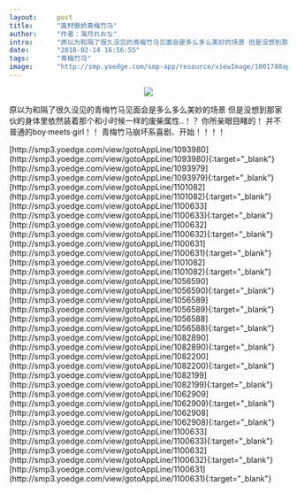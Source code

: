 ```yaml
---
layout:     post
title:      "废材傲娇青梅竹马"
author:     "作者：海月れおな"
intro:      "原以为和隔了很久没见的青梅竹马见面会是多么多么美妙的场景 但是没想到那家伙的身体里依然装着那个和小时候一样的废柴属性..！？ 你所亲眼目睹的！ 并不普通的boy·meets·girl！！ 青梅竹马崩坏系喜剧、开始！！！！"
date:       "2018-02-14 16:56:55"
tags:       "青梅竹马"
image:      "http://smp.yoedge.com/smp-app/resource/viewImage/1001780appline.png"
---
```

<div style="text-align: center">
<p><img src="http://smp.yoedge.com/smp-app/resource/viewImage/1001780appline.png"/></p>
</div>
<p class="post-meta">
<span>原以为和隔了很久没见的青梅竹马见面会是多么多么美妙的场景 但是没想到那家伙的身体里依然装着那个和小时候一样的废柴属性..！？ 你所亲眼目睹的！ 并不普通的boy·meets·girl！！ 青梅竹马崩坏系喜剧、开始！！！！</span>
</p>
[http://smp3.yoedge.com/view/gotoAppLine/1093980](http://smp3.yoedge.com/view/gotoAppLine/1093980){:target="_blank"}
[http://smp3.yoedge.com/view/gotoAppLine/1093979](http://smp3.yoedge.com/view/gotoAppLine/1093979){:target="_blank"}
[http://smp3.yoedge.com/view/gotoAppLine/1101082](http://smp3.yoedge.com/view/gotoAppLine/1101082){:target="_blank"}
[http://smp3.yoedge.com/view/gotoAppLine/1100633](http://smp3.yoedge.com/view/gotoAppLine/1100633){:target="_blank"}
[http://smp3.yoedge.com/view/gotoAppLine/1100632](http://smp3.yoedge.com/view/gotoAppLine/1100632){:target="_blank"}
[http://smp3.yoedge.com/view/gotoAppLine/1100631](http://smp3.yoedge.com/view/gotoAppLine/1100631){:target="_blank"}
[http://smp3.yoedge.com/view/gotoAppLine/1101082](http://smp3.yoedge.com/view/gotoAppLine/1101082){:target="_blank"}
[http://smp3.yoedge.com/view/gotoAppLine/1056590](http://smp3.yoedge.com/view/gotoAppLine/1056590){:target="_blank"}
[http://smp3.yoedge.com/view/gotoAppLine/1056589](http://smp3.yoedge.com/view/gotoAppLine/1056589){:target="_blank"}
[http://smp3.yoedge.com/view/gotoAppLine/1056588](http://smp3.yoedge.com/view/gotoAppLine/1056588){:target="_blank"}
[http://smp3.yoedge.com/view/gotoAppLine/1082890](http://smp3.yoedge.com/view/gotoAppLine/1082890){:target="_blank"}
[http://smp3.yoedge.com/view/gotoAppLine/1082200](http://smp3.yoedge.com/view/gotoAppLine/1082200){:target="_blank"}
[http://smp3.yoedge.com/view/gotoAppLine/1082199](http://smp3.yoedge.com/view/gotoAppLine/1082199){:target="_blank"}
[http://smp3.yoedge.com/view/gotoAppLine/1062909](http://smp3.yoedge.com/view/gotoAppLine/1062909){:target="_blank"}
[http://smp3.yoedge.com/view/gotoAppLine/1062908](http://smp3.yoedge.com/view/gotoAppLine/1062908){:target="_blank"}
[http://smp3.yoedge.com/view/gotoAppLine/1100633](http://smp3.yoedge.com/view/gotoAppLine/1100633){:target="_blank"}
[http://smp3.yoedge.com/view/gotoAppLine/1100632](http://smp3.yoedge.com/view/gotoAppLine/1100632){:target="_blank"}
[http://smp3.yoedge.com/view/gotoAppLine/1100631](http://smp3.yoedge.com/view/gotoAppLine/1100631){:target="_blank"}


